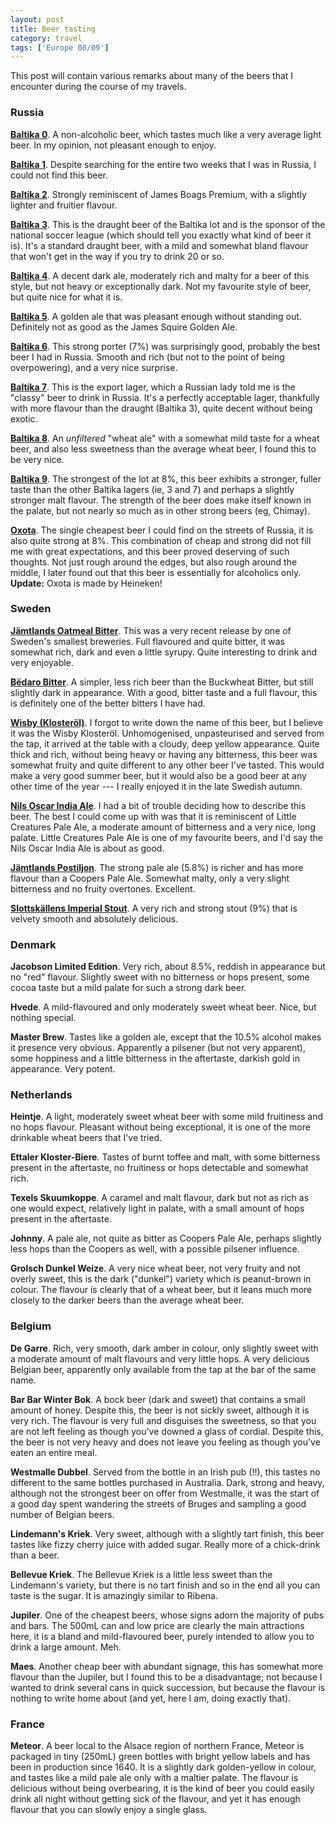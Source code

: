 ```yaml
---
layout: post
title: Beer tasting
category: travel
tags: ['Europe 08/09']
---
```


This post will contain various remarks about many of the beers that I
encounter during the course of my travels.

### Russia

**[Baltika 0](http://en.wikipedia.org/wiki/Baltika)**.
A non-alcoholic beer, which tastes much like a very average light beer. In my
opinion, not pleasant enough to enjoy.

**[Baltika 1](http://en.wikipedia.org/wiki/Baltika)**.
Despite searching for the entire two weeks that I was in Russia, I could not
find this beer.

**[Baltika 2](http://en.wikipedia.org/wiki/Baltika)**.
Strongly reminiscent of James Boags Premium, with a slightly lighter and
fruitier flavour.

**[Baltika 3](http://en.wikipedia.org/wiki/Baltika)**.
This is the draught beer of the Baltika lot and is the sponsor of the national
soccer league (which should tell you exactly what kind of beer it is).
It's a standard draught beer, with a mild and somewhat bland flavour that
won't get in the way if you try to drink 20 or so.

**[Baltika 4](http://en.wikipedia.org/wiki/Baltika)**.
A decent dark ale, moderately rich and malty for a beer of this style, but not
heavy or exceptionally dark.
Not my favourite style of beer, but quite nice for what it is.

**[Baltika 5](http://en.wikipedia.org/wiki/Baltika)**.
A golden ale that was pleasant enough without standing out.
Definitely not as good as the James Squire Golden Ale.

**[Baltika 6](http://en.wikipedia.org/wiki/Baltika)**.
This strong porter (7%) was surprisingly good, probably the best beer I had in
Russia.
Smooth and rich (but not to the point of being overpowering), and a very nice
surprise.

**[Baltika 7](http://en.wikipedia.org/wiki/Baltika)**.
This is the export lager, which a Russian lady told me is the "classy" beer to
drink in Russia.
It's a perfectly acceptable lager, thankfully with more flavour than the
draught (Baltika 3), quite decent without being exotic.

**[Baltika 8](http://en.wikipedia.org/wiki/Baltika)**.
An *unfiltered* "wheat ale" with a somewhat mild taste for a wheat beer, and
also less sweetness than the average wheat beer, I found this to be very nice.

**[Baltika 9](http://en.wikipedia.org/wiki/Baltika)**.
The strongest of the lot at 8%, this beer exhibits a stronger, fuller taste
than the other Baltika lagers (ie, 3 and 7) and perhaps a slightly stronger
malt flavour.
The strength of the beer does make itself known in the palate, but not nearly
so much as in other strong beers (eg, Chimay).

**[Oxota](http://www.heinekaeninternational.com/oxotamksub.aspx)**.
The single cheapest beer I could find on the streets of Russia, it is also
quite strong at 8%.
This combination of cheap and strong did not fill me with great expectations,
and this beer proved deserving of such thoughts.
Not just rough around the edges, but also rough around the middle, I later
found out that this beer is essentially for alcoholics only.
**Update:** Oxota is made by Heineken!

### Sweden

**[Jämtlands Oatmeal
Bitter](http://en.wikipedia.org/wiki/J%C3%A4mtlands_Bryggeri)**.
This was a very recent release by one of Sweden's smallest breweries.
Full flavoured and quite bitter, it was somewhat rich, dark and even a little
syrupy.
Quite interesting to drink and very enjoyable.

**[Bëdaro Bitter](http://www.visitnynashamn.se/)**.
A simpler, less rich beer than the Buckwheat Bitter, but still slightly dark
in appearance.
With a good, bitter taste and a full flavour, this is definitely one of the
better bitters I have had.

**[Wisby (Klosteröl)](http://en.wikipedia.org/wiki/Spendrups)**.
I forgot to write down the name of this beer, but I believe it was the Wisby
Klosteröl.
Unhomogenised, unpasteurised and served from the tap, it arrived at the table
with a cloudy, deep yellow appearance.
Quite thick and rich, without being heavy or having any bitterness, this beer
was somewhat fruity and quite different to any other beer I've tasted.
This would make a very good summer beer, but it would also be a good beer at
any other time of the year --- I really enjoyed it in the late Swedish autumn.

**[Nils Oscar India Ale](http://en.wikipedia.org/wiki/Nils_Oscar_Brewery)**.
I had a bit of trouble deciding how to describe this beer.
The best I could come up with was that it is reminiscent of Little Creatures
Pale Ale, a moderate amount of bitterness and a very nice, long palate.
Little Creatures Pale Ale is one of my favourite beers, and I'd say the Nils
Oscar India Ale is about as good.

**[Jämtlands
Postiljon](http://en.wikipedia.org/wiki/J%C3%A4mtlands_Bryggeri)**.
The strong pale ale (5.8%) is richer and has more flavour than a Coopers Pale
Ale.
Somewhat malty, only a very slight bitterness and no fruity overtones.
Excellent.

**[Slottskällens Imperial Stout](http://www.slottskallans-bryggeri.se/)**.
A very rich and strong stout (9%) that is velvety smooth and absolutely
delicious.

### Denmark

**Jacobson Limited Edition**.
Very rich, about 8.5%, reddish in appearance but no "red" flavour.
Slightly sweet with no bitterness or hops present, some cocoa taste but a mild
palate for such a strong dark beer.

**Hvede**.
A mild-flavoured and only moderately sweet wheat beer.
Nice, but nothing special.

**Master Brew**.
Tastes like a golden ale, except that the 10.5% alcohol makes it presence very
obvious.
Apparently a pilsener (but not very apparent), some hoppiness and a little
bitterness in the aftertaste, darkish gold in appearance.
Very potent.

### Netherlands

**Heintje**.
A light, moderately sweet wheat beer with some mild fruitiness and no hops
flavour.
Pleasant without being exceptional, it is one of the more drinkable wheat
beers that I've tried.

**Ettaler Kloster-Biere**.
Tastes of burnt toffee and malt, with some bitterness present in the
aftertaste, no fruitiness or hops detectable and somewhat rich.

**Texels Skuumkoppe**.
A caramel and malt flavour, dark but not as rich as one would expect,
relatively light in palate, with a small amount of hops present in the
aftertaste.

**Johnny**.
A pale ale, not quite as bitter as Coopers Pale Ale, perhaps slightly less
hops than the Coopers as well, with a possible pilsener influence.

**Grolsch Dunkel Weize**.
A very nice wheat beer, not very fruity and not overly sweet, this is the dark
("dunkel") variety which is peanut-brown in colour.
The flavour is clearly that of a wheat beer, but it leans much more closely to
the darker beers than the average wheat beer.

### Belgium

**De Garre**.
Rich, very smooth, dark amber in colour, only slightly sweet with a moderate
amount of malt flavours and very little hops.
A very delicious Belgian beer, apparently only available from the tap at the
bar of the same name.

**Bar Bar Winter Bok**.
A bock beer (dark and sweet) that contains a small amount of honey.
Despite this, the beer is not sickly sweet, although it is very rich.
The flavour is very full and disguises the sweetness, so that you are not left
feeling as though you've downed a glass of cordial.
Despite this, the beer is not very heavy and does not leave you feeling as
though you've eaten an entire meal.


**Westmalle Dubbel**.
Served from the bottle in an Irish pub (!!), this tastes no different to the
same bottles purchased in Australia.
Dark, strong and heavy, although not the strongest beer on offer from
Westmalle, it was the start of a good day spent wandering the streets of
Bruges and sampling a good number of Belgian beers.


**Lindemann's Kriek**.
Very sweet, although with a slightly tart finish, this beer tastes like fizzy
cherry juice with added sugar.
Really more of a chick-drink than a beer.

**Bellevue Kriek**.
The Bellevue Kriek is a little less sweet than the Lindemann's variety, but
there is no tart finish and so in the end all you can taste is the sugar.
It is amazingly similar to Ribena.

**Jupiler**.
One of the cheapest beers, whose signs adorn the majority of pubs and bars.
The 500mL can and low price are clearly the main attractions here, it is a
bland and mild-flavoured beer, purely intended to allow you to drink a large
amount.
Meh.

**Maes**.
Another cheap beer with abundant signage, this has somewhat more flavour than
the Jupiler, but I found this to be a disadvantage; not because I wanted to
drink several cans in quick succession, but because the flavour is nothing to
write home about (and yet, here I am, doing exactly that).

### France

**Meteor**.
A beer local to the Alsace region of northern France, Meteor is packaged in
tiny (250mL) green bottles with bright yellow labels and has been in
production since 1640.
It is a slightly dark golden-yellow in colour, and tastes like a mild pale ale
only with a maltier palate.
The flavour is delicious without being overbearing, it is the kind of beer you
could easily drink all night without getting sick of the flavour, and yet it
has enough flavour that you can slowly enjoy a single glass.

